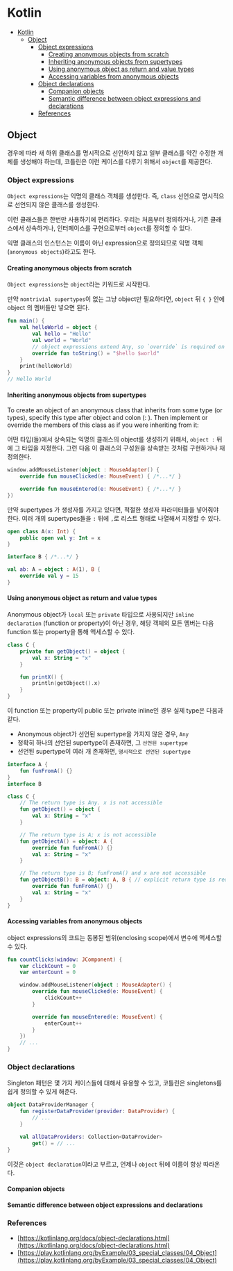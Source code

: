 # Kotlin

- [Kotlin](#kotlin)
  - [Object](#object)
    - [Object expressions](#object-expressions)
      - [Creating anonymous objects from scratch](#creating-anonymous-objects-from-scratch)
      - [Inheriting anonymous objects from supertypes](#inheriting-anonymous-objects-from-supertypes)
      - [Using anonymous object as return and value types](#using-anonymous-object-as-return-and-value-types)
      - [Accessing variables from anonymous objects](#accessing-variables-from-anonymous-objects)
    - [Object declarations](#object-declarations)
      - [Companion objects](#companion-objects)
      - [Semantic difference between object expressions and declarations](#semantic-difference-between-object-expressions-and-declarations)
    - [References](#references)

## Object

경우에 따라 새 하위 클래스를 명시적으로 선언하지 않고 일부 클래스를 약간 수정한 개체를 생성해야 하는데, 코틀린은 이런 케이스를 다루기 위해서 `object`를 제공한다.

### Object expressions

`Object expressions`는 익명의 클래스 객체를 생성한다. 즉, `class` 선언으로 명시적으로 선언되지 않은 클래스를 생성한다.

이런 클래스들은 한번만 사용하기에 편리하다. 우리는 처음부터 정의하거나, 기존 클래스에서 상속하거나, 인터페이스를 구현으로부터 `object`를 정의할 수 있다.

익명 클래스의 인스턴스는 이름이 아닌 expression으로 정의되므로 익명 객체(`anonymous objects`)라고도 한다.

#### Creating anonymous objects from scratch

`Object expressions`는 `object`라는 키워드로 시작한다.

만약 `nontrivial supertypes`이 없는 그냥 object만 필요하다면, `object` 뒤 `{ }` 안에 object 의 멤버들만 넣으면 된다.

```kt
fun main() {
    val helloWorld = object {
        val hello = "Hello"
        val world = "World"
        // object expressions extend Any, so `override` is required on `toString()`
        override fun toString() = "$hello $world"
    }
    print(helloWorld)
}
// Hello World
```

#### Inheriting anonymous objects from supertypes

To create an object of an anonymous class that inherits from some type (or types), specify this type after object and colon (: ). Then implement or override the members of this class as if you were inheriting from it:

어떤 타입(들)에서 상속되는 익명의 클래스의 object를 생성하기 위해서, `object :` 뒤에 그 타입을 지정한다. 그런 다음 이 클래스의 구성원을 상속받는 것처럼 구현하거나 재정의한다.

```kt
window.addMouseListener(object : MouseAdapter() {
    override fun mouseClicked(e: MouseEvent) { /*...*/ }

    override fun mouseEntered(e: MouseEvent) { /*...*/ }
})
```

만약 supertypes 가 생성자를 가지고 있다면, 적절한 생성자 파라미터들을 넣어줘야 한다. 여러 개의 supertypes들을 `:` 뒤에 `,`로 리스트 형태로 나열해서 지정할 수 있다.

```kt
open class A(x: Int) {
    public open val y: Int = x
}

interface B { /*...*/ }

val ab: A = object : A(1), B {
    override val y = 15
}
```

#### Using anonymous object as return and value types

Anonymous object가 `local` 또는 `private` 타입으로 사용되지만 `inline declaration` (function or property)이 아닌 경우, 해당 객체의 모든 멤버는 다음 function 또는 property을 통해 액세스할 수 있다.

```kt
class C {
    private fun getObject() = object {
        val x: String = "x"
    }

    fun printX() {
        println(getObject().x)
    }
}
```

이 function 또는 property이 public 또는 private inline인 경우 실제 type은 다음과 같다.

- Anonymous object가 선언된 supertype을 가지지 않은 경우, `Any`
- 정확히 하나의 선언된 supertype이 존재하면, 그 `선언된 supertype`
- 선언된 supertype이 여러 개 존재하면, `명시적으로 선언된 supertype`

```kt
interface A {
    fun funFromA() {}
}
interface B

class C {
    // The return type is Any. x is not accessible
    fun getObject() = object {
        val x: String = "x"
    }

    // The return type is A; x is not accessible
    fun getObjectA() = object: A {
        override fun funFromA() {}
        val x: String = "x"
    }

    // The return type is B; funFromA() and x are not accessible
    fun getObjectB(): B = object: A, B { // explicit return type is required
        override fun funFromA() {}
        val x: String = "x"
    }
}
```

#### Accessing variables from anonymous objects

object expressions의 코드는 동봉된 범위(enclosing scope)에서 변수에 액세스할 수 있다.

```kt
fun countClicks(window: JComponent) {
    var clickCount = 0
    var enterCount = 0

    window.addMouseListener(object : MouseAdapter() {
        override fun mouseClicked(e: MouseEvent) {
            clickCount++
        }

        override fun mouseEntered(e: MouseEvent) {
            enterCount++
        }
    })
    // ...
}
```

### Object declarations

Singleton 패턴은 몇 가지 케이스들에 대해서 유용할 수 있고, 코틀린은 singletons를 쉽게 정의할 수 있게 해준다.

```kt
object DataProviderManager {
    fun registerDataProvider(provider: DataProvider) {
        // ...
    }

    val allDataProviders: Collection<DataProvider>
        get() = // ...
}
```

이것은 `object declaration`이라고 부르고, 언제나 `object` 뒤에 이름이 항상 따라온다.

#### Companion objects

#### Semantic difference between object expressions and declarations

### References

- [https://kotlinlang.org/docs/object-declarations.html](https://kotlinlang.org/docs/object-declarations.html)
- [https://play.kotlinlang.org/byExample/03_special_classes/04_Object](https://play.kotlinlang.org/byExample/03_special_classes/04_Object)
